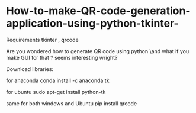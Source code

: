 # How-to-make-QR-code-generation-application-using-python-tkinter-
 Requirements  tkinter , qrcode

Are you wondered how to generate  QR code using python  \and what if you make GUI for that ?
seems interesting wright?

Download libraries:

for anaconda 
conda install -c anaconda tk

for ubuntu
sudo apt-get install python-tk

same for both windows and Ubuntu
pip install qrcode 
